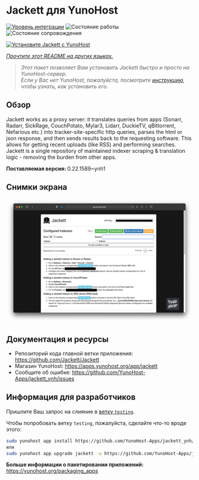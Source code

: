 <!--
Важно: этот README был автоматически сгенерирован <https://github.com/YunoHost/apps/tree/master/tools/readme_generator>
Он НЕ ДОЛЖЕН редактироваться вручную.
-->

# Jackett для YunoHost

[![Уровень интеграции](https://apps.yunohost.org/badge/integration/jackett)](https://ci-apps.yunohost.org/ci/apps/jackett/)
![Состояние работы](https://apps.yunohost.org/badge/state/jackett)
![Состояние сопровождения](https://apps.yunohost.org/badge/maintained/jackett)

[![Установите Jackett с YunoHost](https://install-app.yunohost.org/install-with-yunohost.svg)](https://install-app.yunohost.org/?app=jackett)

*[Прочтите этот README на других языках.](./ALL_README.md)*

> *Этот пакет позволяет Вам установить Jackett быстро и просто на YunoHost-сервер.*  
> *Если у Вас нет YunoHost, пожалуйста, посмотрите [инструкцию](https://yunohost.org/install), чтобы узнать, как установить его.*

## Обзор

Jackett works as a proxy server: it translates queries from apps (Sonarr, Radarr, SickRage, CouchPotato, Mylar3, Lidarr, DuckieTV, qBittorrent, Nefarious etc.) into tracker-site-specific http queries, parses the html or json response, and then sends results back to the requesting software. This allows for getting recent uploads (like RSS) and performing searches. Jackett is a single repository of maintained indexer scraping & translation logic - removing the burden from other apps.


**Поставляемая версия:** 0.22.1589~ynh1

## Снимки экрана

![Снимок экрана Jackett](./doc/screenshots/demo.png)

## Документация и ресурсы

- Репозиторий кода главной ветки приложения: <https://github.com/Jackett/Jackett>
- Магазин YunoHost: <https://apps.yunohost.org/app/jackett>
- Сообщите об ошибке: <https://github.com/YunoHost-Apps/jackett_ynh/issues>

## Информация для разработчиков

Пришлите Ваш запрос на слияние в [ветку `testing`](https://github.com/YunoHost-Apps/jackett_ynh/tree/testing).

Чтобы попробовать ветку `testing`, пожалуйста, сделайте что-то вроде этого:

```bash
sudo yunohost app install https://github.com/YunoHost-Apps/jackett_ynh/tree/testing --debug
или
sudo yunohost app upgrade jackett -u https://github.com/YunoHost-Apps/jackett_ynh/tree/testing --debug
```

**Больше информации о пакетировании приложений:** <https://yunohost.org/packaging_apps>
